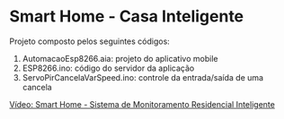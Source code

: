 # Smart Home - Casa Inteligente

Projeto composto pelos seguintes códigos:  

1. AutomacaoEsp8266.aia: projeto do aplicativo mobile  
2. ESP8266.ino: código do servidor da aplicação  
3. ServoPirCancelaVarSpeed.ino: controle da entrada/saída de uma cancela

[Vídeo: Smart Home - Sistema de Monitoramento Residencial Inteligente](https://www.youtube.com/watch?v=YAO0O0cxzMU&t=54s&ab_channel=ElildesFortalezaSantos)
